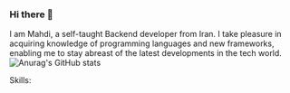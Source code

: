 ### Hi there 👋

I am Mahdi, a self-taught Backend developer from Iran. I take pleasure in acquiring knowledge of programming languages and new frameworks, enabling me to stay abreast of the latest developments in the tech world. 
![Anurag's GitHub stats](https://github-readme-stats.vercel.app/api?username=mhdkarimii&show_icons=true&title_color=fff&icon_color=FFD700&text_color=fff&theme=transparent&hide_border=true)

Skills: 

